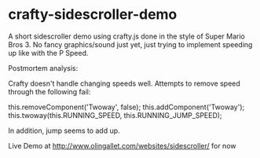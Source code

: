 crafty-sidescroller-demo
========================

A short sidescroller demo using crafty.js done in the style of Super Mario Bros 3.  No fancy graphics/sound just yet,
just trying to implement speeding up like with the P Speed.

Postmortem analysis:

Crafty doesn't handle changing speeds well.  Attempts to remove speed through the following fail:

this.removeComponent('Twoway', false);
this.addComponent('Twoway');
this.twoway(this.RUNNING_SPEED, this.RUNNING_JUMP_SPEED);

In addition, jump seems to add up.

Live Demo at http://www.olingallet.com/websites/sidescroller/ for now